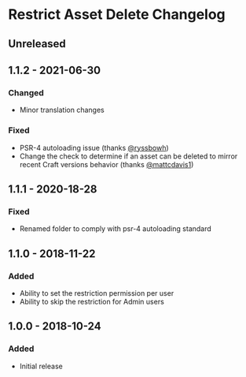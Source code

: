 # Restrict Asset Delete Changelog

## Unreleased


## 1.1.2 - 2021-06-30
### Changed
- Minor translation changes
### Fixed
- PSR-4 autoloading issue (thanks [@ryssbowh](https://github.com/ryssbowh))
- Change the check to determine if an asset can be deleted to mirror recent
  Craft versions behavior (thanks [@mattcdavis1](https://github.com/mattcdavis1))


## 1.1.1 - 2020-18-28
### Fixed
- Renamed folder to comply with psr-4 autoloading standard


## 1.1.0 - 2018-11-22
### Added
- Ability to set the restriction permission per user
- Ability to skip the restriction for Admin users


## 1.0.0 - 2018-10-24
### Added
- Initial release
